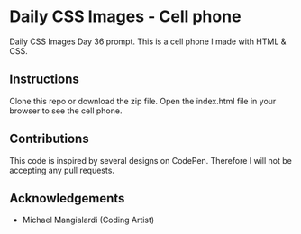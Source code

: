 # Daily CSS Images - Cell phone
Daily CSS Images Day 36 prompt. This is a cell phone I made with HTML & CSS.

## Instructions
Clone this repo or download the zip file. Open the index.html file in your browser to see the cell phone.

## Contributions
This code is inspired by several designs on CodePen. Therefore I will not be accepting any pull requests.

## Acknowledgements
* Michael Mangialardi (Coding Artist)